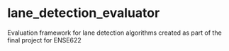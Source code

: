 # lane_detection_evaluator
Evaluation framework for lane detection algorithms created as part of the final project for ENSE622
